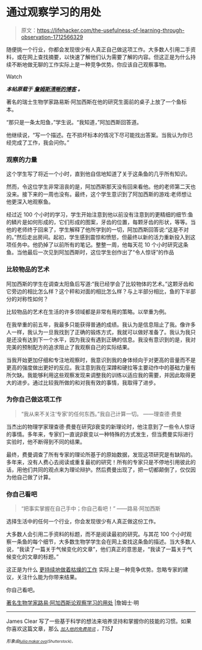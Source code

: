 # 通过观察学习的用处

> 原文：<https://lifehacker.com/the-usefulness-of-learning-through-observation-1712566329>

随便挑一个行业，你都会发现很少有人真正自己做这项工作。大多数人引用二手资料，或在网上查找摘要，以快速了解他们认为需要了解的内容。但这正是为什么持续不断地做无聊的工作实际上是一种竞争优势。你应该自己观察事物。

Watch

***本帖原载于*** [***詹姆斯清晰的博客***](http://jamesclear.com/louis-agassiz?__s=vhu4bwpq8pm6pnp1zazz) ***。***

著名的瑞士生物学家路易斯·阿加西斯在他的研究生面前的桌子上放了一个鱼标本。

“那只是一条太阳鱼，”学生说。“我知道，”阿加西斯回答道。

他继续说，“写一个描述。在不损坏标本的情况下尽可能找出答案。当我认为你已经完成了工作，我会问你。”

### 观察的力量

这个学生写了将近一个小时，直到他自信地知道了关于这条鱼的几乎所有知识。

然而，令这位学生非常沮丧的是，阿加西斯那天没有回来看他。他的老师第二天也没来。接下来的一周也没有。最终，这个学生意识到了阿加西斯的游戏:老师想让他更深入地观察鱼。

经过近 100 个小时的学习，学生开始注意到他以前没有注意到的更精细的细节:鱼的鳞片是如何形成的，它们形成的图案，牙齿的位置，每颗牙齿的形状，等等。当他的老师终于回来了，学生解释了他所学到的一切，阿加西斯回答说:“这是不对的。”然后走出房间。起初，学生感到震惊和愤怒，但最终以新的活力重新投入到这项任务中。他扔掉了以前所有的笔记。整整一周，他每天花 10 个小时研究这条鱼。当他最后一次见到阿加西斯时，这位学生创作出了“令人惊讶”的作品

### 比较物品的艺术

阿加西斯的学生在调查太阳鱼后写道:“我已经学会了比较物体的艺术。”这颗牙齿和它旁边的相比怎么样？这个秤和对面的相比怎么样？与上半部分相比，鱼的下半部分的对称性如何？

比较物品的艺术在生活的许多领域都是非常有用的策略。以举重为例。

在我举重的前五年，我最多只能获得普通的成绩。我认为是信息阻止了我。像许多人一样，我认为一旦我找到了正确的锻炼方式，我就可以做好准备了。我认为我只是还没有达到下一个水平，因为我没有遇到正确的信息。我没有意识到的是，我对完美的预制配方的追求阻止了我观察自己的实际结果。

当我开始更加仔细和专注地观察时，我意识到我的身体倾向于对更高的音量而不是更高的强度做出更好的反应。我注意到我在深蹲和硬拉等主要动作中的基础力量有所欠缺。我能够利用这些观察发现来调整我的训练以适应我的需要，并因此取得更大的进步。通过比较我所做的和对我有效的事情，我取得了进步。

### 为你自己做这项工作

> “我从来不关注‘专家’的任何东西。”我自己计算一切。
> ——理查德·费曼

当杰出的物理学家理查德·费曼在研究β衰变的新理论时，他注意到了一些令人惊讶的事情。多年来，专家们一直说β衰变以一种特殊的方式发生，但当费曼实际进行实验时，他不断得到不同的结果。

最终，费曼调查了所有专家的理论所基于的原始数据，发现这项研究是有缺陷的。多年来，没有人费心去阅读或重复最初的研究！所有的专家只是不停地引用彼此的话，用他们共同的观点来为理论辩护。然后费曼出现了，把一切都颠倒了，仅仅因为他自己做了计算。

### 你自己看吧

> “把事实掌握在自己手中；你自己看吧！”
> ——路易·阿加西斯

选择生活中的任何一个行业，你会发现很少有人真正做这份工作。

大多数人会引用二手资料的标题，而不是阅读最初的研究。与其花 100 个小时观察一条鱼的每个细节，大多数生物学学生会在网上查找这条鱼的描述。当大多数人说，“我读了一篇关于气候变化的文章”，他们真正的意思是，“我读了一篇关于气候变化的文章的标题。”

这正是为什么 [更持续地做着枯燥的工作](https://lifehacker.com/how-to-stay-focused-when-you-get-bored-working-toward-y-1547319504) 实际上是一种竞争优势。忽略专家的建议，关注什么能为你带来结果。

你自己看吧。

[著名生物学家路易·阿加西斯论观察学习的用处](http://jamesclear.com/louis-agassiz?__s=vhu4bwpq8pm6pnp1zazz) |詹姆士·明

* * *

James Clear 写了一些基于科学的想法来培养坚持和掌握你的技能的习惯。如果你喜欢这篇文章，那么 [*<small>加入他的免费简讯</small>*](http://jamesclear.com/newsletter) *<small>。</small>T15】*

*<small>形象由</small>*[*<small></small>*](http://www.shutterstock.com/pic-233343580/stock-vector-astronomers-study-the-sky-in-a-modern-telescope-and-use-modern-equipment-botanists-study-plants.html?src=6ZhFhC_Qm2MWcWrdzvwikA-1-34)<small>[*<small>Iuliia makar ova</small>*](http://www.shutterstock.com/pic-233343580/stock-vector-astronomers-study-the-sky-in-a-modern-telescope-and-use-modern-equipment-botanists-study-plants.html?src=6ZhFhC_Qm2MWcWrdzvwikA-1-34)*<small>(Shutterstock)。</small>*</small> 

<small></small>